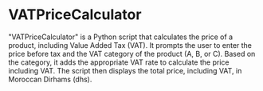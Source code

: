 # VATPriceCalculator
 "VATPriceCalculator" is a Python script that calculates the price of a product, including Value Added Tax (VAT). It prompts the user to enter the price before tax and the VAT category of the product (A, B, or C). Based on the category, it adds the appropriate VAT rate to calculate the price including VAT. The script then displays the total price, including VAT, in Moroccan Dirhams (dhs).
